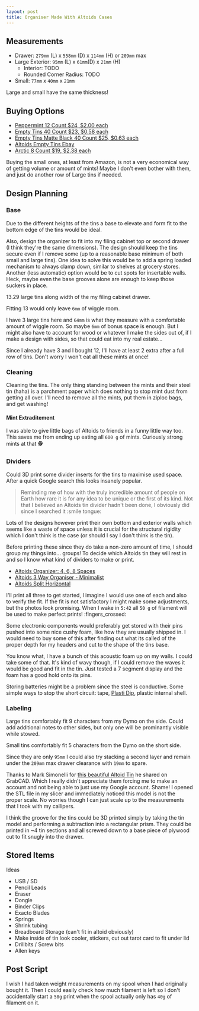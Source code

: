```yaml
---
layout: post
title: Organiser Made With Altoids Cases
---
```


## Measurements

- Drawer: `279mm` (L) x `558mm` (D) x `114mm` (H) or `209mm` max
- Large Exterior: `95mm` (L) x `61mm`(D) x `21mm` (H)
  - Interior: TODO
  - Rounded Corner Radius: TODO
- Small: `77mm` x `40mm` x `21mm`

Large and small have the same thickness!

## Buying Options

- [Peppermint 12 Count $24, $2.00 each](https://www.amazon.com/gp/product/B000FKQD5G)
- [Empty Tins 40 Count $23, $0.58 each](https://www.amazon.com/dp/B07HF23W4P)
- [Empty Tins Matte Black 40 Count $25, $0.63 each](https://www.amazon.com/dp/B07W6YS1T7)
- [Altoids Empty Tins Ebay](https://www.ebay.com/b/altoids-tin-empty/bn_7024728526)
- [Arctic 8 Count $19, $2.38 each](https://www.amazon.com/gp/product/B00JZLX2TG)

Buying the small ones, at least from Amazon, is not a very economical way of getting volume or amount of mints! Maybe I don't even bother with them, and just do another row of Large tins if needed.

## Design Planning

### Base

Due to the different heights of the tins a base to elevate and form fit to the bottom edge of the tins would be ideal.

Also, design the organizer to fit into my filing cabinet top or second drawer (I think they're the same dimensions). The design should keep the tins secure even if I remove some (up to a reasonable base minimum of both small and large tins). One idea to solve this would be to add a spring loaded mechanism to always clamp down, similar to shelves at grocery stores. Another (less automatic) option would be to cut spots for insertable walls. Heck, maybe even the base grooves alone are enough to keep those suckers in place.

13.29 large tins along width of the my filing cabinet drawer.

Fitting 13 would only leave `6mm` of wiggle room.

I have 3 large tins here and `64mm` is what they measure with a comfortable amount of wiggle room. So maybe `6mm` of bonus space is enough. But I might also have to account for wood or whatever I make the sides out of, if I make a design with sides, so that could eat into my real estate...

Since I already have 3 and I bought 12, I'll have at least 2 extra after a full row of tins. Don't worry I won't eat all these mints at once!

<!-- include photo showing the idea of the layout in drawer -->

### Cleaning

Cleaning the tins. The only thing standing between the mints and their steel tin (haha) is a parchment paper which does nothing to stop mint dust from getting all over. I'll need to remove all the mints, put them in ziploc bags, and get washing!

#### Mint Extraditement


<!-- photos of mints in little baggies hehe. maybe also a pile of them on my desk looking like coke... -->

I was able to give little bags of Altoids to friends in a funny little way too. This saves me from ending up eating all `600 g` of mints. Curiously strong mints at that :detective:
<!-- Give mints away to friends -->

### Dividers

Could 3D print some divider inserts for the tins to maximise used space. After a quick Google search this looks insanely popular.

> Reminding me of how with the truly incredible amount of people on Earth how rare it is for any idea to be unique or the first of its kind. Not that I believed an Altoids tin divider hadn't been done, I obviously did since I searched it :smile tongue:

Lots of the designs however print their own bottom and exterior walls which seems like a waste of space unless it is crucial for the structural rigidity which I don't think is the case (or should I say I don't think is the tin).

Before printing these since they do take a non-zero amount of time, I should group my things into... groups! To decide which Altoids tin they will rest in and so I know what kind of dividers to make or print.

- [Altoids Organizer: 4, 6, 8 Spaces](https://www.thingiverse.com/thing:1394943)
- [Altoids 3 Way Organiser - Minimalist](https://www.printables.com/model/301202-minimalist-3-way-altoids-organizer-for-t-nuts/files)
- [Altoids Split Horizontal](https://www.printables.com/model/194938-altoids-2-compartments-widthwise/files)

I'll print all three to get started, I imagine I would use one of each and also to verify the fit. If the fit is not satisfactory I might make some adjustments, but the photos look promising. When I wake in `5:42` all `50 g` of filament will be used to make perfect prints! :fingers_crossed:

Some electronic components would preferably get stored with their pins pushed into some nice cushy foam, like how they are usually shipped in. I would need to buy some of this after finding out what its called of the proper depth for my headers and cut to the shape of the tins base. 
<!-- probably should just leave these in and not glue them down -->

You know what, I have a bunch of this acoustic foam up on my walls. I could take some of that. It's kind of wavy though, if I could remove the waves it would be good and fit in the tin. Just tested a 7 segment display and the foam has a good hold onto its pins.

Storing batteries might be a problem since the steel is conductive. Some simple ways to stop the short circuit: tape, [Plasti Dip](https://www.instructables.com/Electrically-Insulated-Altoids-Tin/), plastic internal shell.

### Labeling

Large tins comfortably fit 9 characters from my Dymo on the side. Could add additional notes to other sides, but only one will be prominantly visible while stowed.

Small tins comfortably fit 5 characters from the Dymo on the short side.

Since they are only `95mm` I could also try stacking a second layer and remain under the `209mm` max drawer clearance with `19mm` to spare.

Thanks to Mark Simonelli for [this beautiful Altoid Tin](https://grabcad.com/library/altoid-tin) he shared on GrabCAD. Which I really didn't appreciate them forcing me to make an account and not being able to just use my Google account. Shame! I opened the STL file in my slicer and immediately noticed this model is not the proper scale. No worries though I can just scale up to the measurements that I took with my callipers.

I think the groove for the tins could be 3D printed simply by taking the tin model and performing a subtraction into a rectangular prism. They could be printed in ~4 tin sections and all screwed down to a base piece of plywood cut to fit snugly into the drawer.


## Stored Items

<!-- TODO include picture of them all labeled so that will show rather than tell. -->

Ideas

- USB / SD
- Pencil Leads
- Eraser
- Dongle
- Binder Clips
- Exacto Blades
- Springs
- Shrink tubing
- Breadboard Storage (can't fit in altoid obviously)
- Make inside of tin look cooler, stickers, cut out tarot card to fit under lid
- Drillbits / Screw bits
- Allen keys

## Post Script

I wish I had taken weight measurements on my spool when I had originally bought it. Then I could easily check how much filament is left so I don't accidentally start a `50g` print when the spool actually only has `40g` of filament on it.

